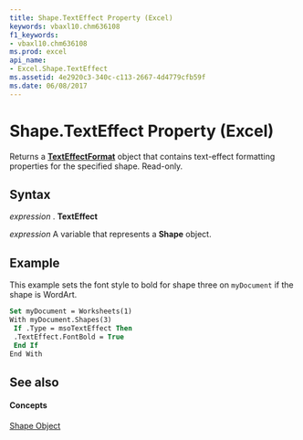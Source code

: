 ```yaml
---
title: Shape.TextEffect Property (Excel)
keywords: vbaxl10.chm636108
f1_keywords:
- vbaxl10.chm636108
ms.prod: excel
api_name:
- Excel.Shape.TextEffect
ms.assetid: 4e2920c3-340c-c113-2667-4d4779cfb59f
ms.date: 06/08/2017
---
```



# Shape.TextEffect Property (Excel)

Returns a  **[TextEffectFormat](Excel.TextEffectFormat.md)** object that contains text-effect formatting properties for the specified shape. Read-only.


## Syntax

 _expression_ . **TextEffect**

 _expression_ A variable that represents a **Shape** object.


## Example

This example sets the font style to bold for shape three on  `myDocument` if the shape is WordArt.


```vb
Set myDocument = Worksheets(1) 
With myDocument.Shapes(3) 
 If .Type = msoTextEffect Then 
 .TextEffect.FontBold = True 
 End If 
End With
```


## See also


#### Concepts


[Shape Object](Excel.Shape.md)

